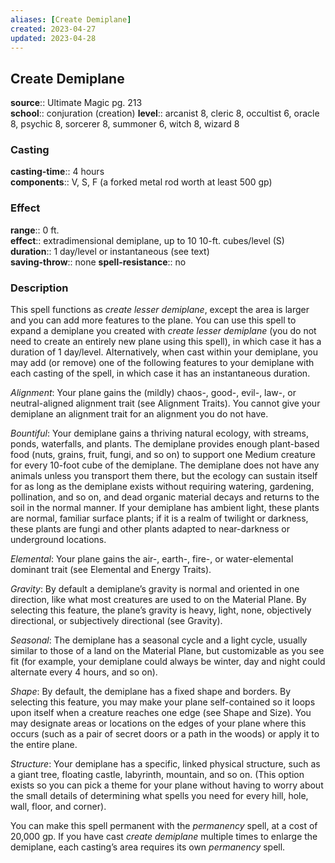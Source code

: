 ```yaml
---
aliases: [Create Demiplane]
created: 2023-04-27
updated: 2023-04-28
---
```


## Create Demiplane

**source**:: Ultimate Magic pg. 213  
**school**:: conjuration (creation)
**level**:: arcanist 8, cleric 8, occultist 6, oracle 8, psychic 8, sorcerer 8, summoner 6, witch 8, wizard 8

### Casting

**casting-time**:: 4 hours  
**components**:: V, S, F (a forked metal rod worth at least 500 gp)

### Effect

**range**:: 0 ft.  
**effect**:: extradimensional demiplane, up to 10 10-ft. cubes/level (S)  
**duration**:: 1 day/level or instantaneous (see text)  
**saving-throw**:: none
**spell-resistance**:: no

### Description

This spell functions as *create lesser demiplane*, except the area is larger and you can add more features to the plane. You can use this spell to expand a demiplane you created with *create lesser demiplane* (you do not need to create an entirely new plane using this spell), in which case it has a duration of 1 day/level. Alternatively, when cast within your demiplane, you may add (or remove) one of the following features to your demiplane with each casting of the spell, in which case it has an instantaneous duration.  
  
*Alignment*: Your plane gains the (mildly) chaos-, good-, evil-, law-, or neutral-aligned alignment trait (see Alignment Traits). You cannot give your demiplane an alignment trait for an alignment you do not have.  
  
*Bountiful*: Your demiplane gains a thriving natural ecology, with streams, ponds, waterfalls, and plants. The demiplane provides enough plant-based food (nuts, grains, fruit, fungi, and so on) to support one Medium creature for every 10-foot cube of the demiplane. The demiplane does not have any animals unless you transport them there, but the ecology can sustain itself for as long as the demiplane exists without requiring watering, gardening, pollination, and so on, and dead organic material decays and returns to the soil in the normal manner. If your demiplane has ambient light, these plants are normal, familiar surface plants; if it is a realm of twilight or darkness, these plants are fungi and other plants adapted to near-darkness or underground locations.  
  
*Elemental*: Your plane gains the air-, earth-, fire-, or water-elemental dominant trait (see Elemental and Energy Traits).  
  
*Gravity*: By default a demiplane’s gravity is normal and oriented in one direction, like what most creatures are used to on the Material Plane. By selecting this feature, the plane’s gravity is heavy, light, none, objectively directional, or subjectively directional (see Gravity).  
  
*Seasonal*: The demiplane has a seasonal cycle and a light cycle, usually similar to those of a land on the Material Plane, but customizable as you see fit (for example, your demiplane could always be winter, day and night could alternate every 4 hours, and so on).  
  
*Shape*: By default, the demiplane has a fixed shape and borders. By selecting this feature, you may make your plane self-contained so it loops upon itself when a creature reaches one edge (see Shape and Size). You may designate areas or locations on the edges of your plane where this occurs (such as a pair of secret doors or a path in the woods) or apply it to the entire plane.  
  
*Structure*: Your demiplane has a specific, linked physical structure, such as a giant tree, floating castle, labyrinth, mountain, and so on. (This option exists so you can pick a theme for your plane without having to worry about the small details of determining what spells you need for every hill, hole, wall, floor, and corner).  
  
You can make this spell permanent with the *permanency* spell, at a cost of 20,000 gp. If you have cast *create demiplane* multiple times to enlarge the demiplane, each casting’s area requires its own *permanency* spell.
